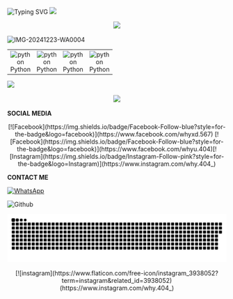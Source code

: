 <div align="center" style="display: inline-block;">
  <img src="https://readme-typing-svg.herokuapp.com?font=Pacifico&color=%ffffff&size=48&center=true&vCenter=true&width=1200&height=100&lines=Welcome+to+Github+WahyuXD!" alt="Typing SVG" style="display: inline-block;">
  <img src="https://media.giphy.com/media/hvRJCLFzcasrR4ia7z/giphy.gif" width="28" style="display: inline-block;">
</div>
<p align="center">
   <img src="https://komarev.com/ghpvc/?username=W4hyuXD&label=Profile+Views&style=flat-square&color=ff0000"/>
</p>
<!--
![Typing SVG](https://readme-typing-svg.herokuapp.com?lines=font=Koulen&size=25&color=light&center=true&width=600&vCenter=true&lines=Hello,+World!)
--->
  <p align="center">

![IMG-20241223-WA0004](https://github.com/user-attachments/assets/9b8b780d-0a69-441e-af81-7bf9632c46bb)

<table align="center">
<p align="center">
  <tr>
    <td align="center" width="30">
        <img src="https://techstack-generator.vercel.app/python-icon.svg" width="29" height="28" alt="python" /><br>Python
    </td>
    <td align="center" width="30">
        <img src="https://techstack-generator.vercel.app/python-icon.svg" width="29" height="28" alt="python" /><br>Python
    </td>
    <td align="center" width="30">
        <img src="https://techstack-generator.vercel.app/python-icon.svg" width="29" height="28" alt="python" /><br>Python
    </td>
    <td align="center" width="30">
        <img src="https://techstack-generator.vercel.app/python-icon.svg" width="29" height="28" alt="python" /><br>Python
    </td>
  </tr>
</p>
</table>

<!--![Proyek Baru 16 [67ED29D].png](https://github.com/W4hyuXD/W4hyuXD/assets/131398263/967d35b3-eb0f-490c-b1f8-9137ad3e2014)-->
<p align="center>
  <a href="https://github.com/W4hyuXD">
    <img src="https://github-stats-alpha.vercel.app/api?username=W4hyuXD&cc=22272e&tc=37BCF6&ic=fff&bc=0000">
</a>
  </p>
  <p align="center">
  <img src="https://github-readme-stats.vercel.app/api/top-langs/?username=W4hyuXD&layout=compact&theme=monokai&langs_count=12"/><br />
</p>
<p><b>SOCIAL MEDIA</b></p>
<p align="center">
[![Facebook](https://img.shields.io/badge/Facebook-Follow-blue?style=for-the-badge&logo=facebook)](https://www.facebook.com/whyxd.567)
[![Facebook](https://img.shields.io/badge/Facebook-Follow-blue?style=for-the-badge&logo=facebook)](https://www.facebook.com/whyu.404)[![Instagram](https://img.shields.io/badge/Instagram-Follow-pink?style=for-the-badge&logo=Instagram)](https://www.instagram.com/why.404_)
</p>

<p><b>CONTACT ME</b></p>

[![WhatsApp](https://img.shields.io/badge/WhatsApp-CHAT-green?style=for-the-badge&logo=WhatsApp)](https://wa.me/233506380966?text=Asalamualaikum+bang)
</details>


<img lebar="55%" align="kanan" alt="Github" src="https://raw.githubusercontent.com/onimur/.github/master/.resources/git-header.svg" /></p>


<p align="center">
 <img width="1000" src="assets/github-snake.svg" alt="snake"/>
</p>

<p align="center">
[![instagram](https://www.flaticon.com/free-icon/instagram_3938052?term=instagram&related_id=3938052)(https://www.instagram.com/why.404_)



